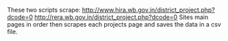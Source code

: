 These two scripts scrape:
http://www.hira.wb.gov.in/district_project.php?dcode=0
http://rera.wb.gov.in/district_project.php?dcode=0
Sites main pages in order then scrapes each projects page and saves the data in a csv file.